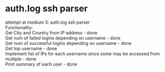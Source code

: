 # auth.log ssh parser<br />
attempt at medium 3: auth.log ssh parser<br />
Functionality:<br />
Get City and Country from IP address - done <br />
Get num of failed logins depending on username - done <br />
Get num of successful logins depending on username - done <br />
Get top username - done <br />
Implement list of IPs for each username since some may be accessed from multiple - done <br />
Print summary of each user - done <br />
